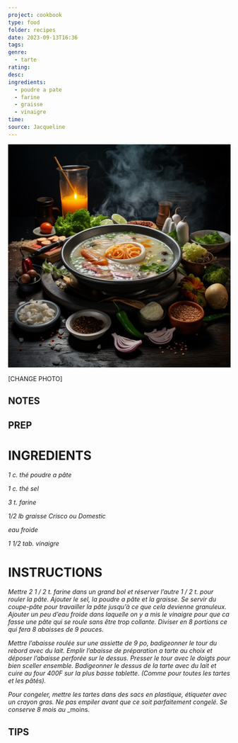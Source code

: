 ```yaml
---
project: cookbook
type: food
folder: recipes
date: 2023-09-13T16:36
tags: 
genre:
  - tarte
rating: 
desc: 
ingredients:
  - poudre a pate
  - farine
  - graisse
  - vinaigre
time: 
source: Jacqueline
---
```


![IMAGE](_default.png)


[CHANGE PHOTO]


## NOTES




## PREP


# INGREDIENTS

_1 c. thé poudre a pâte_

_1 c. thé sel_

_3 t. farine_

_1/2 lb graisse Crisco ou Domestic_

_eau froide_

_1 1/2 tab. vinaigre_



# INSTRUCTIONS

_Mettre 2 1 / 2 t. farine dans un grand bol et_
_réserver l’autre 1 / 2 t. pour rouler la pâte._
_Ajouter le sel, la poudre a pâte et la graisse._
_Se servir du coupe-pâte pour travailler la_
_pâte jusqu’à ce que cela devienne granuleux._
_Ajouter un peu d’eau froide dans laquelle_
_on y a mis le vinaigre pour que ca fasse une_
_pâte qui se roule sans être trop collante._
_Diviser en 8 portions ce qui fera 8 abaisses_
_de 9 pouces._

_Mettre l’abaisse roulée sur une assiette de_
_9 po, badigeonner le tour du rebord avec_
_du lait. Emplir l’abaisse de préparation a_
_tarte au choix et déposer l’abaisse perforée_
_sur le dessus. Presser le tour avec le doigts_
_pour bien sceller ensemble. Badigeonner le_
_dessus de la tarte avec du lait et cuire au_
_four 400F sur la plus basse tablette. (Comme_
_pour toutes les tartes et les pâtés)._

_Pour congeler, mettre les tartes dans des_
_sacs en plastique, étiqueter avec un crayon_
_gras. Ne pas empiler avant que ce soit_
_parfaitement congelé. Se conserve 8 mois au_
_moins.



## TIPS




